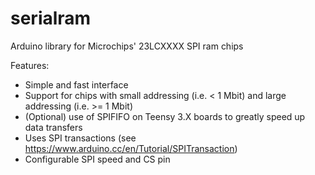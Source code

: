 # serialram
Arduino library for Microchips' 23LCXXXX SPI ram chips

Features:
- Simple and fast interface
- Support for chips with small addressing (i.e. < 1 Mbit) and large addressing (i.e. >= 1 Mbit)
- (Optional) use of SPIFIFO on Teensy 3.X boards to greatly speed up data transfers
- Uses SPI transactions (see https://www.arduino.cc/en/Tutorial/SPITransaction)
- Configurable SPI speed and CS pin

